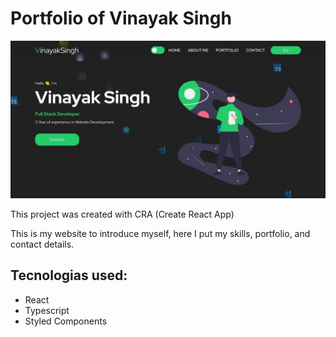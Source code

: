 # Portfolio of Vinayak Singh

<img src ="https://github.com/CodeVinayak/CodeVinayak/blob/3c4864fa7cefc5a8be13c33a701fbad8c8256e31/VinayakSingh.in%20Website%20Preview.jpg" />
 
This project was created with CRA (Create React App)

This is my website to introduce myself, here I put my skills, portfolio, and contact details.

## Tecnologias used:
- React
- Typescript
- Styled Components
 
